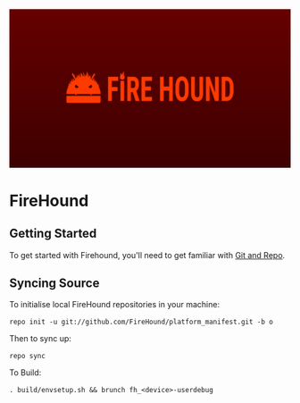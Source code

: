 <img src="https://raw.githubusercontent.com/FireHound/platform_manifest/o/firehound_manifest.png">

FireHound
=========

Getting Started
---------------
To get started with Firehound, you'll need to get familiar with [Git and Repo](http://source.android.com/source/using-repo.html).

Syncing Source
--------------
To initialise local FireHound repositories in your machine:

    repo init -u git://github.com/FireHound/platform_manifest.git -b o

Then to sync up:

    repo sync

To Build:

    . build/envsetup.sh && brunch fh_<device>-userdebug

